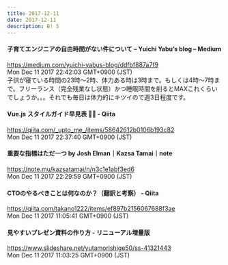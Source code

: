 ```yaml
---
title: 2017-12-11
date: 2017-12-11
description: B! 5
---
```


#### 子育てエンジニアの自由時間がない件について – Yuichi Yabu’s blog – Medium
https://medium.com/yuichi-yabus-blog/ddfbf887a7f9<br>
Mon Dec 11 2017 22:42:03 GMT+0900 (JST)<br>
子供が寝ている時間の23時〜2時、体力ある時は3時まで。もしくは4時〜7時まで。フリーランス（完全残業なし状態）かつ睡眠時間を削るとMAXこれくらいでしょうか。。。それでも毎日は体力的にキツイので週3日程度です。


#### Vue.js スタイルガイド早見表 🎄✨ - Qiita
https://qiita.com/_upto_me_/items/58642612b0106b193c82<br>
Mon Dec 11 2017 22:37:40 GMT+0900 (JST)<br>


#### 重要な指標はただ一つ by Josh Elman｜Kazsa Tamai｜note
https://note.mu/kazsatamai/n/n3c1e1abf3ed6<br>
Mon Dec 11 2017 22:29:59 GMT+0900 (JST)<br>


#### CTOのやるべきことは何なのか？（翻訳と考察） - Qiita
https://qiita.com/takano1222/items/ef897b2156067688f3ae<br>
Mon Dec 11 2017 11:05:41 GMT+0900 (JST)<br>


#### 見やすいプレゼン資料の作り方 - リニューアル増量版
https://www.slideshare.net/yutamorishige50/ss-41321443<br>
Mon Dec 11 2017 11:03:25 GMT+0900 (JST)<br>


